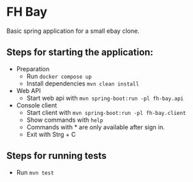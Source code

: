 # FH Bay

Basic spring application for a small ebay clone.

## Steps for starting the application:

- Preparation
  - Run `docker compose up`
  - Install dependencies `mvn clean install`
- Web API
  - Start web api with `mvn spring-boot:run -pl fh-bay.api`
- Console client
  - Start client with `mvn spring-boot:run -pl fh-bay.client`
  - Show commands with `help`
  - Commands with * are only available after sign in.
  - Exit with Strg + C


## Steps for running tests

- Run `mvn test`
